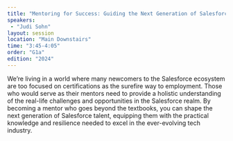 ```yaml
---
title: "Mentoring for Success: Guiding the Next Generation of Salesforce Professionals"
speakers:
 - "Judi Sohn"
layout: session
location: "Main Downstairs"
time: "3:45-4:05"
order: "G1a"
edition: "2024"
---
```


We’re living in a world where many newcomers to the Salesforce ecosystem are too focused on certifications as the surefire way to employment. Those who would serve as their mentors need to provide a holistic understanding of the real-life challenges and opportunities in the Salesforce realm. By becoming a mentor who goes beyond the textbooks, you can shape the next generation of Salesforce talent, equipping them with the practical knowledge and resilience needed to excel in the ever-evolving tech industry.